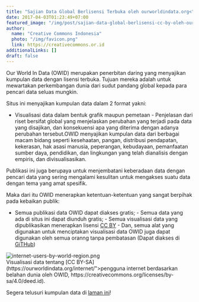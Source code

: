 ```yaml
---
title: "Sajian Data Global Berlisensi Terbuka oleh ourworldindata.org<"
date: 2017-04-03T01:23:49+07:00
featured_image: "/img/post/sajian-data-global-berlisensi-cc-by-oleh-ourworldindata-dot-org/OurWorldInData.png"
author:
  name: "Creative Commons Indonesia"
  photo: "/img/favicon.png"
  link: https://creativecommons.or.id
additionalLinks: []
draft: false
---
```


Our World In Data (OWID) merupakan penerbitan daring yang menyajikan kumpulan data dengan lisensi terbuka. Tujuan mereka adalah untuk mewartakan perkembangan dunia dari sudut pandang global kepada para pencari data seluas mungkin.

Situs ini menyajikan kumpulan data dalam 2 format yakni:

  - Visualisasi data dalam bentuk grafik maupun pemetaan  - Penjelasan dari riset bersifat global yang menjelaskan perubahan yang terjadi pada data yang disajikan, dan konsekuensi apa yang diterima dengan adanya perubahan tersebut.OWID menyajikan kumpulan data dari berbagai macam bidang seperti kesehaatan, pangan, distribusi pendapatan, kekerasan, hak asasi manusia, peperangan, kebudayaan, pemanfaatan sumber daya, pendidikan, dan lingkungan yang telah dianalisis dengan empiris, dan divisualisasikan.

Publikasi ini juga berupaya untuk menjembatani keberadaan data dengan pencari data yang sering mengalami kesulitan untuk mengakses suatu data dengan tema yang amat spesifik.

Maka dari itu OWID menerapkan ketentuan-ketentuan yang sangat berpihak pada kebaikan publik:

  - Semua publikasi data OWID dapat diakses gratis;  - Semua data yang ada di situs ini dapat diunduh gratis;  - Semua visualisasi data yang dipublikasikan menerapkan lisensi [CC BY](https://creativecommons.org/licenses/by/4.0/deed.id)  - Dan, semua alat yang digunakan untuk menciptakan visualisasi data OWID juga dapat digunakan oleh semua oranng tanpa pembatasan (Dapat diakses di [GiTHub](https://github.com/OurWorldInData))<figure class="figure w-100 mt-3 mb-4">

  <img src="../../uploads/internet-users-by-world-region.png" alt="internet-users-by-world-region.png" class="figure-img img-fluid">

  <figcaption class="figure-caption">Visualisasi data tentang [CC BY-SA](https://ourworldindata.org/internet/">pengguna internet berdasarkan belahan dunia oleh OWID, https://creativecommons.org/licenses/by-sa/4.0/deed.id).</figcaption>

</figure>

Segera telusuri kumpulan data di [laman ini](https://ourworldindata.org/entries/)!